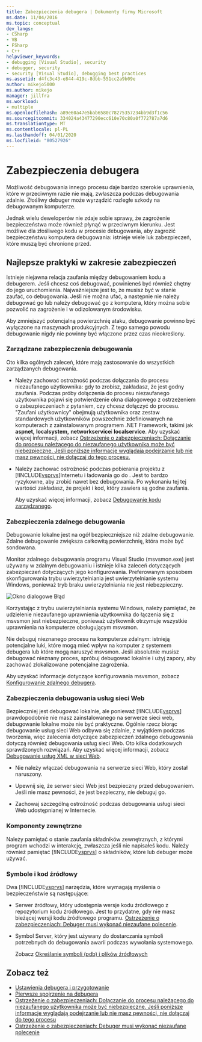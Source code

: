 ```yaml
---
title: Zabezpieczenia debugera | Dokumenty firmy Microsoft
ms.date: 11/04/2016
ms.topic: conceptual
dev_langs:
- CSharp
- VB
- FSharp
- C++
helpviewer_keywords:
- debugging [Visual Studio], security
- debugger, security
- security [Visual Studio], debugging best practices
ms.assetid: d4fc3c43-e844-419c-8dbb-551cc2a9b09e
author: mikejo5000
ms.author: mikejo
manager: jillfra
ms.workload:
- multiple
ms.openlocfilehash: a89e60a47e5bab6580c78275357234bb9d3f1c56
ms.sourcegitcommit: 334024a43477290ecc610e70c80a0f772787a7d6
ms.translationtype: MT
ms.contentlocale: pl-PL
ms.lasthandoff: 04/01/2020
ms.locfileid: "80527926"
---
```

# <a name="debugger-security"></a>Zabezpieczenia debugera
Możliwość debugowania innego procesu daje bardzo szerokie uprawnienia, które w przeciwnym razie nie mają, zwłaszcza podczas debugowania zdalnie. Złośliwy debuger może wyrządzić rozległe szkody na debugowanym komputerze.

 Jednak wielu deweloperów nie zdaje sobie sprawy, że zagrożenie bezpieczeństwa może również płynąć w przeciwnym kierunku. Jest możliwe dla złośliwego kodu w procesie debugowania, aby zagrozić bezpieczeństwu komputera debugowania: istnieje wiele luk zabezpieczeń, które muszą być chronione przed.

## <a name="security-best-practices"></a>Najlepsze praktyki w zakresie zabezpieczeń
 Istnieje niejawna relacja zaufania między debugowaniem kodu a debugerem. Jeśli chcesz coś debugować, powinieneś być również chętny do jego uruchomienia. Najważniejsze jest to, że musisz być w stanie zaufać, co debugowania. Jeśli nie można ufać, a następnie nie należy debugować go lub należy debugować go z komputera, który można sobie pozwolić na zagrożenie i w odizolowanym środowisku.

 Aby zmniejszyć potencjalną powierzchnię ataku, debugowanie powinno być wyłączone na maszynach produkcyjnych. Z tego samego powodu debugowanie nigdy nie powinny być włączone przez czas nieokreślony.

### <a name="managed-debugging-security"></a>Zarządzane zabezpieczenia debugowania
 Oto kilka ogólnych zaleceń, które mają zastosowanie do wszystkich zarządzanych debugowania.

- Należy zachować ostrożność podczas dołączania do procesu niezaufanego użytkownika: gdy to zrobisz, zakładasz, że jest godny zaufania. Podczas próby dołączenia do procesu niezaufanego użytkownika pojawi się potwierdzenie okna dialogowego z ostrzeżeniem o zabezpieczeniach z pytaniem, czy chcesz dołączyć do procesu. "Zaufani użytkownicy" obejmują użytkownika oraz zestaw standardowych użytkowników powszechnie zdefiniowanych na komputerach z zainstalowanym programem .NET Framework, takimi jak **aspnet,** **localsystem,** **networkservice**i **localservice**. Aby uzyskać więcej informacji, zobacz [Ostrzeżenie o zabezpieczeniach: Dołączanie do procesu należącego do niezaufanego użytkownika może być niebezpieczne. Jeśli poniższe informacje wyglądają podejrzanie lub nie masz pewności, nie dołączaj do tego procesu.](../debugger/security-warning-attaching-to-a-process-owned-by-an-untrusted-user.md)

- Należy zachować ostrożność podczas pobierania projektu z [!INCLUDE[vsprvs](../code-quality/includes/vsprvs_md.md)]Internetu i ładowania go do . Jest to bardzo ryzykowne, aby zrobić nawet bez debugowania. Po wykonaniu tej tej wartości zakładasz, że projekt i kod, który zawiera są godne zaufania.

  Aby uzyskać więcej informacji, zobacz [Debugowanie kodu zarządzanego](../debugger/debugging-managed-code.md).

### <a name="remote-debugging-security"></a>Zabezpieczenia zdalnego debugowania
 Debugowanie lokalne jest na ogół bezpieczniejsze niż zdalne debugowanie. Zdalne debugowanie zwiększa całkowitą powierzchnię, która może być sondowana.

 Monitor zdalnego debugowania programu Visual Studio (msvsmon.exe) jest używany w zdalnym debugowaniu i istnieje kilka zaleceń dotyczących zabezpieczeń dotyczących jego konfigurowania. Preferowanym sposobem skonfigurowania trybu uwierzytelniania jest uwierzytelnianie systemu Windows, ponieważ tryb braku uwierzytelniania nie jest niebezpieczny.

 ![Okno dialogowe Błąd](../debugger/media/dbg_err_remotepermissionschanged.png "DBG_ERR_RemotePermissionsChanged")

 Korzystając z trybu uwierzytelniania systemu Windows, należy pamiętać, że udzielenie niezaufanego uprawnienia użytkownika do łączenia się z msvsmon jest niebezpieczne, ponieważ użytkownik otrzymuje wszystkie uprawnienia na komputerze obsługującym msvsmon.

 Nie debuguj nieznanego procesu na komputerze zdalnym: istnieją potencjalne luki, które mogą mieć wpływ na komputer z systemem debugera lub które mogą naruszyć msvsmon. Jeśli absolutnie musisz debugować nieznany proces, spróbuj debugować lokalnie i użyj zapory, aby zachować zlokalizowane potencjalne zagrożenia.

 Aby uzyskać informacje dotyczące konfigurowania msvsmon, zobacz [Konfigurowanie zdalnego debugera](../debugger/remote-debugging.md#bkmk_setup).

### <a name="web-services-debugging-security"></a>Zabezpieczenia debugowania usług sieci Web
 Bezpieczniej jest debugować lokalnie, ale ponieważ [!INCLUDE[vsprvs](../code-quality/includes/vsprvs_md.md)] prawdopodobnie nie masz zainstalowanego na serwerze sieci web, debugowanie lokalne może nie być praktyczne. Ogólnie rzecz biorąc debugowanie usług sieci Web odbywa się zdalnie, z wyjątkiem podczas tworzenia, więc zalecenia dotyczące zabezpieczeń zdalnego debugowania dotyczą również debugowania usług sieci Web. Oto kilka dodatkowych sprawdzonych rozwiązań. Aby uzyskać więcej informacji, zobacz [Debugowanie usług XML w sieci Web](https://msdn.microsoft.com/library/c900b137-9fbd-4f59-91b5-9c2c6ce06f00).

- Nie należy włączać debugowania na serwerze sieci Web, który został naruszony.

- Upewnij się, że serwer sieci Web jest bezpieczny przed debugowaniem. Jeśli nie masz pewności, że jest bezpieczny, nie debuguj go.

- Zachowaj szczególną ostrożność podczas debugowania usługi sieci Web udostępnianej w Internecie.

### <a name="external-components"></a>Komponenty zewnętrzne
 Należy pamiętać o stanie zaufania składników zewnętrznych, z którymi program wchodzi w interakcję, zwłaszcza jeśli nie napisałeś kodu. Należy również pamiętać [!INCLUDE[vsprvs](../code-quality/includes/vsprvs_md.md)] o składników, które lub debuger może używać.

### <a name="symbols-and-source-code"></a>Symbole i kod źródłowy
 Dwa [!INCLUDE[vsprvs](../code-quality/includes/vsprvs_md.md)] narzędzia, które wymagają myślenia o bezpieczeństwie są następujące:

- Serwer źródłowy, który udostępnia wersje kodu źródłowego z repozytorium kodu źródłowego. Jest to przydatne, gdy nie masz bieżącej wersji kodu źródłowego programu. [Ostrzeżenie o zabezpieczeniach: Debuger musi wykonać niezaufane polecenie](../debugger/security-warning-debugger-must-execute-untrusted-command.md).

- Symbol Server, który jest używany do dostarczania symboli potrzebnych do debugowania awarii podczas wywołania systemowego.

  Zobacz [Określanie symboli (pdb) i plików źródłowych](../debugger/specify-symbol-dot-pdb-and-source-files-in-the-visual-studio-debugger.md)

## <a name="see-also"></a>Zobacz też
- [Ustawienia debugera i przygotowanie](../debugger/debugger-settings-and-preparation.md)
- [Pierwsze spojrzenie na debugera](../debugger/debugger-feature-tour.md)
- [Ostrzeżenie o zabezpieczeniach: Dołączanie do procesu należącego do niezaufanego użytkownika może być niebezpieczne. Jeśli poniższe informacje wyglądają podejrzanie lub nie masz pewności, nie dołączaj do tego procesu](../debugger/security-warning-attaching-to-a-process-owned-by-an-untrusted-user.md)
- [Ostrzeżenie o zabezpieczeniach: Debuger musi wykonać niezaufane polecenie](../debugger/security-warning-debugger-must-execute-untrusted-command.md)